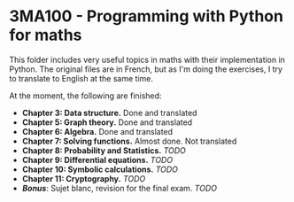 # 3MA100 - Programming with Python for maths

This folder includes very useful topics in maths with their implementation in Python. The original files are in French, but as I'm doing the exercises, I try to translate to English at the same time.

At the moment, the following are finished:

- __Chapter 3: Data structure.__ Done and translated
- __Chapter 5: Graph theory.__ Done and translated
- __Chapter 6: Algebra.__ Done and translated
- __Chapter 7: Solving functions.__ Almost done. Not translated
- __Chapter 8: Probability and Statistics.__ *TODO*
- __Chapter 9: Differential equations.__ *TODO*
- __Chapter 10: Symbolic calculations.__ *TODO*
- __Chapter 11: Cryptography.__ *TODO*
- __*Bonus*__: Sujet blanc, revision for the final exam. *TODO*
